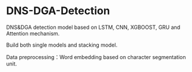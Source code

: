 # DNS-DGA-Detection

DNS&DGA detection model based on LSTM, CNN, XGBOOST, GRU and Attention mechanism.

Build both single models and stacking model.

Data preprocessing：Word embedding based on character segmentation unit.


